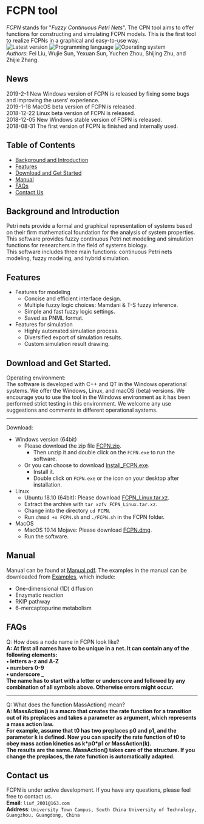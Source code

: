 # FCPN tool
*FCPN* stands for "*Fuzzy Continuous Petri Nets*". The CPN tool aims to offer functions for constructing and simulating FCPN models. This is the first tool to realize FCPNs in a graphical and easy-to-use way.
<br>
![Latest version](https://img.shields.io/badge/Latest%20version-1.0.6-blue.svg)
![Programming language](https://img.shields.io/badge/Programming%20language-C++-red.svg)
![Operating system](https://img.shields.io/badge/Operating%20system-Windows_Linux_macOS-yellow.svg)
<br>
*Authors*: Fei Liu, Wujie Sun, Yexuan Sun, Yuchen Zhou, Shijing Zhu, and Zhijie Zhang.
## News
2019-2-1  New Windows version of FCPN is released by fixing some bugs and improving the users' experience.<br>
2019-1-18  MacOS beta version of FCPN is released.<br>
2018-12-22 Linux beta version of FCPN is released.<br>
2018-12-05 New Windows stable version of FCPN is released.<br>
2018-08-31 The first version of FCPN is finished and internally used.<br>
## Table of Contents
- [Background and Introduction](#background-and-introduction)
- [Features](#features)
- [Download and Get Started](#download-and-get-started)
- [Manual](#manual)
- [FAQs](#faqs)
- [Contact Us](#contact-us)
## Background and Introduction
Petri nets provide a formal and graphical representation of systems based on their
firm mathematical foundation for the analysis of system properties. This software
provides fuzzy continuous Petri net modeling and simulation functions
for researchers in the field of systems biology.
<br>
This software includes three main functions: continuous Petri nets modeling, fuzzy modeling, and hybrid simulation. 
## Features
* Features for modeling
  * Concise and efficient interface design.
  * Multiple fuzzy logic choices: Mamdani & T-S fuzzy inference.
  * Simple and fast fuzzy logic settings.
  * Saved as PNML format.
* Features for simulation
  * Highly automated simulation process.
  * Diversified export of simulation results.
  * Custom simulation result drawing.
## Download and Get Started.
Operating environment:
<br>
The software is developed with C++ and QT in the Windows operational systems. We offer the Windows, Linux, and macOS (beta) versions. We encourage you to use the tool in the Windows environment as it has been performed strict testing in this environment. We welcome any use suggestions and comments in different operational systems. 
<br>
**************************
Download:
* Windows version (64bit)
  * Please download the zip file [FCPN.zip](https://github.com/liufei2016/fcpn/raw/master/FCPN.zip). 
    * Then unzip it and double click on the `FCPN.exe` to run the software.
  * Or you can choose to download [Install_FCPN.exe](https://github.com/liufei2016/fcpn/raw/master/Install_FCPN.exe).
    * Install it. 
    * Double click on `FCPN.exe` or the icon on your desktop after installation.
* Linux
  * Ubuntu 18.10 (64bit): Please download [FCPN_Linux.tar.xz](https://github.com/liufei2016/fcpn/raw/master/FCPN_Linux.tar.xz).
  * Extract the archive with `tar xzfv FCPN_Linux.tar.xz`.
  * Change into the directory `cd FCPN`.
  * Run `chmod +x FCPN.sh` and `./FCPN.sh` in the FCPN folder.
* MacOS
  * MacOS 10.14 Mojave: Please download [FCPN.dmg](https://github.com/liufei2016/fcpn/raw/master/FCPN.dmg).
  * Run the software.
## Manual
Manual can be found at [Manual.pdf](https://github.com/liufei2016/fcpn/raw/master/Manual.pdf). The examples in the manual can be downloaded from [Examples](https://github.com/liufei2016/fcpn/raw/master/Examples), which include:
* One-dimensional (1D) diffusion
* Enzymatic reaction
* RKIP pathway
* 6-mercaptopurine metabolism

## FAQs
Q: How does a node name in FCPN look like?
<br>
**A: At first all names have to be unique in a net. It can contain any of the following elements:
<br>
• letters a-z and A-Z
<br>
• numbers 0-9
<br>
• underscore _
<br>
The name has to start with a letter or underscore and followed by any combination of all symbols above. Otherwise errors might occur.**
<br>
**************************
Q: What does the function MassAction() mean?
<br>
**A: MassAction() is a macro that creates the rate function for a transition out of its preplaces and takes a parameter as argument, which represents a mass action law.
<br>
For example, assume that t0 has two preplaces p0 and p1, and the parameter k is defined. Now you can specify the rate function of t0 to obey mass action kinetics as k\*p0\*p1 or MassAction(k).
<br>
The results are the same. MassAction() takes care of the structure. If you change the preplaces, the rate function is automatically adapted.**

## Contact us
FCPN is under active development. If you have any questions, please feel free to contact us.
<br>
**Email**: `liuf_2001@163.com`
<br>
**Address**: `University Town Campus, South China University of Technology, Guangzhou, Guangdong, China`

